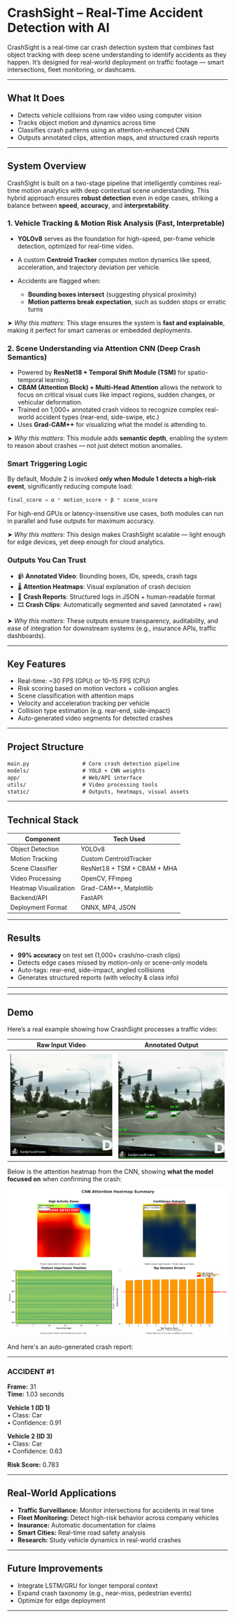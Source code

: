 # CrashSight – Real-Time Accident Detection with AI

CrashSight is a real-time car crash detection system that combines fast object tracking with deep scene understanding to identify accidents as they happen. It’s designed for real-world deployment on traffic footage — smart intersections, fleet monitoring, or dashcams.

---

##  What It Does

- Detects vehicle collisions from raw video using computer vision
- Tracks object motion and dynamics across time
- Classifies crash patterns using an attention-enhanced CNN
- Outputs annotated clips, attention maps, and structured crash reports

---
## System Overview

CrashSight is built on a two-stage pipeline that intelligently combines real-time motion analytics with deep contextual scene understanding. This hybrid approach ensures **robust detection** even in edge cases, striking a balance between **speed**, **accuracy**, and **interpretability**.

### 1. Vehicle Tracking & Motion Risk Analysis (Fast, Interpretable)

* **YOLOv8** serves as the foundation for high-speed, per-frame vehicle detection, optimized for real-time video.
* A custom **Centroid Tracker** computes motion dynamics like speed, acceleration, and trajectory deviation per vehicle.
* Accidents are flagged when:

  * **Bounding boxes intersect** (suggesting physical proximity)
  * **Motion patterns break expectation**, such as sudden stops or erratic turns

➤ *Why this matters*: This stage ensures the system is **fast and explainable**, making it perfect for smart cameras or embedded deployments.

### 2. Scene Understanding via Attention CNN (Deep Crash Semantics)

* Powered by **ResNet18 + Temporal Shift Module (TSM)** for spatio-temporal learning.
* **CBAM (Attention Block) + Multi-Head Attention** allows the network to focus on critical visual cues like impact regions, sudden changes, or vehicular deformation.
* Trained on 1,000+ annotated crash videos to recognize complex real-world accident types (rear-end, side-swipe, etc.)
* Uses **Grad-CAM++** for visualizing what the model is attending to.

➤ *Why this matters*: This module adds **semantic depth**, enabling the system to reason about crashes — not just detect motion anomalies.

### Smart Triggering Logic

By default, Module 2 is invoked **only when Module 1 detects a high-risk event**, significantly reducing compute load:

```python
final_score = α * motion_score + β * scene_score
```

For high-end GPUs or latency-insensitive use cases, both modules can run in parallel and fuse outputs for maximum accuracy.

➤ *Why this matters*: This design makes CrashSight scalable — light enough for edge devices, yet deep enough for cloud analytics.

### Outputs You Can Trust

* 📹 **Annotated Video**: Bounding boxes, IDs, speeds, crash tags
* 🌡️ **Attention Heatmaps**: Visual explanation of crash decision
* 📝 **Crash Reports**: Structured logs in JSON + human-readable format
* 🎞️ **Crash Clips**: Automatically segmented and saved (annotated + raw)

➤ *Why this matters*: These outputs ensure transparency, auditability, and ease of integration for downstream systems (e.g., insurance APIs, traffic dashboards).


---

##  Key Features

- Real-time: ~30 FPS (GPU) or 10–15 FPS (CPU)
- Risk scoring based on motion vectors + collision angles
- Scene classification with attention maps
- Velocity and acceleration tracking per vehicle
- Collision type estimation (e.g. rear-end, side-impact)
- Auto-generated video segments for detected crashes

---

##  Project Structure

```
main.py                 # Core crash detection pipeline
models/                 # YOLO + CNN weights
app/                    # Web/API interface
utils/                  # Video processing tools
static/                 # Outputs, heatmaps, visual assets
```

---

##  Technical Stack

| Component               | Tech Used                              |
|------------------------|-----------------------------------------|
| Object Detection        | YOLOv8                                  |
| Motion Tracking         | Custom CentroidTracker                  |
| Scene Classifier        | ResNet18 + TSM + CBAM + MHA             |
| Video Processing        | OpenCV, FFmpeg                          |
| Heatmap Visualization   | Grad-CAM++, Matplotlib                  |
| Backend/API             | FastAPI                                 |
| Deployment Format       | ONNX, MP4, JSON                         |

---

##  Results

- **99% accuracy** on test set (1,000+ crash/no-crash clips)
- Detects edge cases missed by motion-only or scene-only models
- Auto-tags: rear-end, side-impact, angled collisions
- Generates structured reports (with velocity & class info)

---

---

## Demo

Here’s a real example showing how CrashSight processes a traffic video:

| Raw Input Video | Annotated Output |
|-----------------|------------------|
| ![Raw Video](demo/raw.gif) | ![Annotated Video](demo/ann.gif) |

  Below is the attention heatmap from the CNN, showing **what the model focused on** when confirming the crash:

![CNN Attention Heatmap](demo/heat.png)

  And here's an auto-generated crash report:

---

### ACCIDENT #1
**Frame:** 31  
**Time:** 1.03 seconds  

**Vehicle 1 (ID 1)**  
• Class: Car  
• Confidence: 0.91  

**Vehicle 2 (ID 3)**  
• Class: Car  
• Confidence: 0.63  

**Risk Score:** 0.783

---

##  Real-World Applications

- **Traffic Surveillance:** Monitor intersections for accidents in real time  
- **Fleet Monitoring:** Detect high-risk behavior across company vehicles  
- **Insurance:** Automatic documentation for claims  
- **Smart Cities:** Real-time road safety analysis  
- **Research:** Study vehicle dynamics in real-world crashes  

---

##  Future Improvements

- Integrate LSTM/GRU for longer temporal context  
- Expand crash taxonomy (e.g., near-miss, pedestrian events)  
- Optimize for edge deployment 

---
